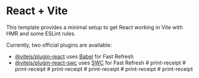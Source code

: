 # React + Vite

This template provides a minimal setup to get React working in Vite with HMR and some ESLint rules.

Currently, two official plugins are available:

- [@vitejs/plugin-react](https://github.com/vitejs/vite-plugin-react/blob/main/packages/plugin-react/README.md) uses [Babel](https://babeljs.io/) for Fast Refresh
- [@vitejs/plugin-react-swc](https://github.com/vitejs/vite-plugin-react-swc) uses [SWC](https://swc.rs/) for Fast Refresh
#   p r i n t - r e c e i p t  
 #   p r i n t - r e c e i p t  
 #   p r i n t - r e c e i p t  
 #   p r i n t - r e c e i p t  
 #   p r i n t - r e c e i p t  
 #   p r i n t - r e c e i p t  
 